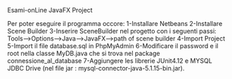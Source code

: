 Esami-onLine JavaFX Project

Per poter eseguire il programma occore:
1-Installare Netbeans
2-Installare Scene Builder 
3-Inserire SceneBuilder nel progetto con i seguenti passi: Tools-->Options-->Java-->JavaFX-->path of scene builder
4-Import Project
5-Import il file database.sql in PhpMyAdmin
6-Modificare il password e il root nella classe MyDB.java che si trova nel package connessione_al_database
7-Aggiungere les librerie JUnit4.12 e MYSQL JDBC Drive (nel file jar : mysql-connector-java-5.1.15-bin.jar). 
